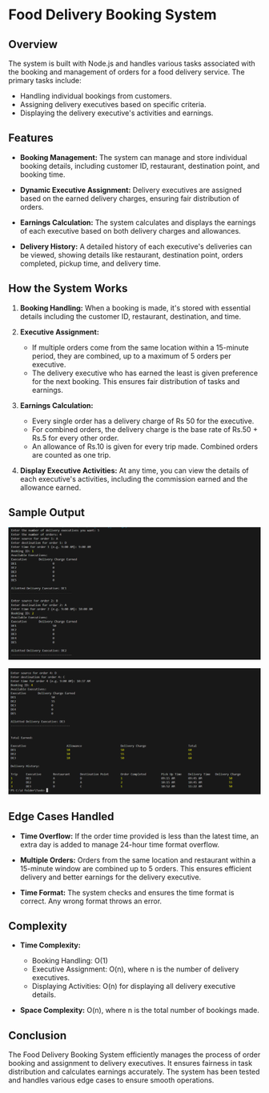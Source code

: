 # Food Delivery Booking System

## Overview

The system is built with Node.js and handles various tasks associated with the booking and management of orders for a food delivery service. The primary tasks include:
- Handling individual bookings from customers.
- Assigning delivery executives based on specific criteria.
- Displaying the delivery executive's activities and earnings.

## Features

- **Booking Management:** The system can manage and store individual booking details, including customer ID, restaurant, destination point, and booking time.
  
- **Dynamic Executive Assignment:** Delivery executives are assigned based on the earned delivery charges, ensuring fair distribution of orders.
  
- **Earnings Calculation:** The system calculates and displays the earnings of each executive based on both delivery charges and allowances.
  
- **Delivery History:** A detailed history of each executive's deliveries can be viewed, showing details like restaurant, destination point, orders completed, pickup time, and delivery time.

## How the System Works

1. **Booking Handling:** When a booking is made, it's stored with essential details including the customer ID, restaurant, destination, and time.
  
2. **Executive Assignment:** 
   - If multiple orders come from the same location within a 15-minute period, they are combined, up to a maximum of 5 orders per executive.
   - The delivery executive who has earned the least is given preference for the next booking. This ensures fair distribution of tasks and earnings.
  
3. **Earnings Calculation:**
   - Every single order has a delivery charge of Rs 50 for the executive.
   - For combined orders, the delivery charge is the base rate of Rs.50 + Rs.5 for every other order.
   - An allowance of Rs.10 is given for every trip made. Combined orders are counted as one trip.
  
4. **Display Executive Activities:** At any time, you can view the details of each executive's activities, including the commission earned and the allowance earned.

## Sample Output

![Output 1](./images/Output_1.png)

![Output 2](./images/Output_2.png)

## Edge Cases Handled

- **Time Overflow:** If the order time provided is less than the latest time, an extra day is added to manage 24-hour time format overflow.
  
- **Multiple Orders:** Orders from the same location and restaurant within a 15-minute window are combined up to 5 orders. This ensures efficient delivery and better earnings for the delivery executive.
  
- **Time Format:** The system checks and ensures the time format is correct. Any wrong format throws an error.

## Complexity

- **Time Complexity:** 
  - Booking Handling: O(1) 
  - Executive Assignment: O(n), where n is the number of delivery executives. 
  - Displaying Activities: O(n) for displaying all delivery executive details.

- **Space Complexity:** O(n), where n is the total number of bookings made.

## Conclusion

The Food Delivery Booking System efficiently manages the process of order booking and assignment to delivery executives. It ensures fairness in task distribution and calculates earnings accurately. The system has been tested and handles various edge cases to ensure smooth operations.
